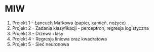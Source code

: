 # MIW
1. Projekt 1 - Łancuch Markowa (papier, kamień, nożyce)
2. Projekt 2 - Zadania klasyfikacji - perceptron, regresja logistyczna
3. Projekt 3 - Drzewa i lasy
4. Projekt 4 - Regresja liniowa oraz kwadratowa
5. Projekt 5 - Sieć neuronowa
